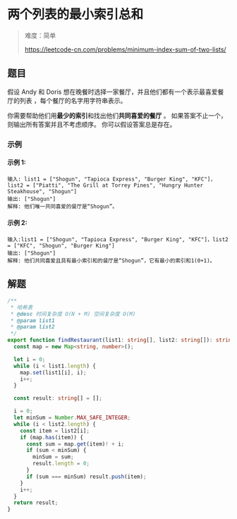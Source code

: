 # 两个列表的最小索引总和

> 难度：简单
>
> https://leetcode-cn.com/problems/minimum-index-sum-of-two-lists/

## 题目

假设 Andy 和 Doris 想在晚餐时选择一家餐厅，并且他们都有一个表示最喜爱餐厅的列表
，每个餐厅的名字用字符串表示。

你需要帮助他们用**最少的索引**和找出他们**共同喜爱的餐厅** 。 如果答案不止一个，
则输出所有答案并且不考虑顺序。 你可以假设答案总是存在。

### 示例

#### 示例 1:

```
输入: list1 = ["Shogun", "Tapioca Express", "Burger King", "KFC"]，list2 = ["Piatti", "The Grill at Torrey Pines", "Hungry Hunter Steakhouse", "Shogun"]
输出: ["Shogun"]
解释: 他们唯一共同喜爱的餐厅是“Shogun”。
```

#### 示例 2:

```
输入:list1 = ["Shogun", "Tapioca Express", "Burger King", "KFC"]，list2 = ["KFC", "Shogun", "Burger King"]
输出: ["Shogun"]
解释: 他们共同喜爱且具有最小索引和的餐厅是“Shogun”，它有最小的索引和1(0+1)。
```

## 解题

```typescript
/**
 * 哈希表
 * @desc 时间复杂度 O(N + M) 空间复杂度 O(M)
 * @param list1
 * @param list2
 */
export function findRestaurant(list1: string[], list2: string[]): string[] {
  const map = new Map<string, number>();

  let i = 0;
  while (i < list1.length) {
    map.set(list1[i], i);
    i++;
  }

  const result: string[] = [];

  i = 0;
  let minSum = Number.MAX_SAFE_INTEGER;
  while (i < list2.length) {
    const item = list2[i];
    if (map.has(item)) {
      const sum = map.get(item)! + i;
      if (sum < minSum) {
        minSum = sum;
        result.length = 0;
      }
      if (sum === minSum) result.push(item);
    }
    i++;
  }
  return result;
}
```
